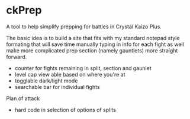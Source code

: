# ckPrep
A tool to help simplify prepping for battles in Crystal Kaizo Plus.

The basic idea is to build a site that fits with my standard notepad style formating that will save time manually typing in info for each fight as well make more complicated prep section (namely gauntlets) more straight forward.


- counter for fights remaining in split, section and gaunlet
- level cap view able based on where you're at
- togglable dark/light mode
- searchable bar for individual fights

Plan of attack
- hard code in selection of options of splits
